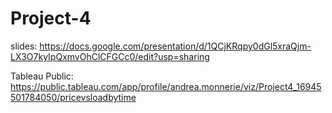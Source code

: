 # Project-4
slides: https://docs.google.com/presentation/d/1QCjKRqpy0dGl5xraQjm-LX3O7kyIpQxmvOhClCFGCc0/edit?usp=sharing

Tableau Public: https://public.tableau.com/app/profile/andrea.monnerie/viz/Project4_16945501784050/pricevsloadbytime
